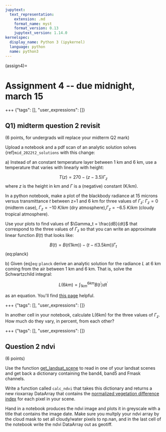 ```yaml
---
jupytext:
  text_representation:
    extension: .md
    format_name: myst
    format_version: 0.13
    jupytext_version: 1.14.0
kernelspec:
  display_name: Python 3 (ipykernel)
  language: python
  name: python3
---
```


(assign4)=
# Assignment 4 -- due midnight, march 15

+++ {"tags": [], "user_expressions": []}

## Q1) midterm question 2 revisit  

(6 points, for undergrads will replace your midterm Q2 mark)

Upload a notebook and a pdf scan of an analytic solution  solves {ref}`mid_2022t2_solutions` with this
change:

a) Instead of an constant temperature layer between 1 km and 6 km, use a temperature that
varies with linearly with height:

$$
T(z) = 270 - (z -  3.5) \Gamma_z
$$
where $z$ is the height in km and $\Gamma$ is a (negative) constant (K/km).

In a python notebook, make a plot of the blackbody radiance at 15 microns versus transmittance $t$
between z=1 and 6 km for three values of $\Gamma_z$: $\Gamma_z = 0$ (midterm case),  $\Gamma_z = -10\ K/km$
(dry atmosphere),$\Gamma_z = -6.5\ K/km$ (cloudy tropical atmosphere).

Use your plots to find values of $\Gamma_t = \frac{dB}{dt}$ that correspond to the three values of $\Gamma_z$
so that you can write an approximate linear function $B(t)$ that looks like:

$$
B(t) = B(t(1km)) - (t - t(3.5km))\Gamma_t
$$(eq:planck)

b) Given {eq}`eq:planck` derive an analytic solution for the radiance $L$ at 6 km coming from the air
between 1 km and 6 km.  That is, solve the Schwartzchild integral:

$$L(6km) = \int_{1km}^{6km} B(t^\prime) dt^\prime$$

as an equation.  You'll find [this page](https://en.wikipedia.org/wiki/List_of_integrals_of_exponential_functions) helpful.

+++ {"tags": [], "user_expressions": []}

In another cell in your notebook, calculate L(6km) for the three values of $\Gamma_z$.  How much do they vary, in percent, from each other?

+++ {"tags": [], "user_expressions": []}

## Question 2 ndvi
(6 points)

Use the function [get_landsat_scene](https://phaustin.github.io/a301_web/full_listing.html#sat_lib.landsat_read.get_landsat_scene) to read
in one of your landsat scenes and get back a dictionary containing the band4, band5 and Fmask channels.

Write a function called `calc_ndvi` that takes this dictionary and returns a new rioxarray DataArray
that contains the [normalized vegetation difference index](https://www.usgs.gov/landsat-missions/landsat-normalized-difference-vegetation-index) for each pixel in your scene.

Hand in a notebook produces the ndvi image and plots it in greyscale with a title that contains the image date.  Make sure you
multply your ndvi array by the cloud mask to set all cloudy/water pixels to np.nan, and in the last cell of the notebook write the ndvi
DataArray out as geotiff.

